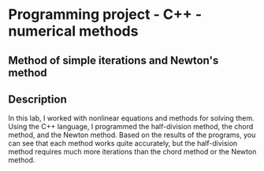 <h1>Programming project - C++ - numerical methods</h1>
<h2>Method of simple iterations and Newton's method</h2>

<h2>Description</h2>

In this lab, I worked with nonlinear equations and methods for solving them. Using the C++ language, I programmed the half-division method, the chord method, and the Newton method. Based on the results of the programs, you can see that each method works quite accurately, but the half-division method requires much more iterations than the chord method or the Newton method.

<br />

